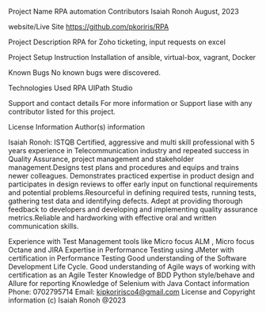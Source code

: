 Project Name
RPA automation
Contributors
Isaiah Ronoh
August, 2023

website/Live Site
https://github.com/pkoriris/RPA

Project Description
RPA for Zoho ticketing, input requests on excel

Project Setup Instruction
Installation of ansible, virtual-box, vagrant, Docker

Known Bugs
No known bugs were discovered.

Technologies Used
RPA
UIPath Studio

Support and contact details
For more information or Support liase with any contributor listed for this project.

License Information
Author(s) information

Isaiah Ronoh: ISTQB Certified, aggressive and multi skill professional with 5 years experience in Telecommunication industry and repeated success in Quality Assurance, project management and stakeholder management.Designs test plans and procedures and equips and trains newer colleagues. Demonstrates practiced expertise in product design and participates in design reviews to offer early input on functional requirements and potential problems.Resourceful in defining required tests, running tests, gathering test data and identifying defects. Adept at providing thorough feedback to developers and developing and implementing quality assurance metrics.Reliable and hardworking with effective oral and written communication skills.

Experience with Test Management tools like Micro focus ALM , Micro focus Octane and JIRA Expertise in Performance Testing using JMeter with certification in Performance Testing Good understanding of the Software Development Life Cycle. Good understanding of Agile ways of working with certification as an Agile Tester Knowledge of BDD Python style/behave and Allure for reporting Knowledge of Selenium with Java Contact information Phone: 0702795714 Email: kipkoririsco4@gmail.com License and Copyright information (c) Isaiah Ronoh @2023